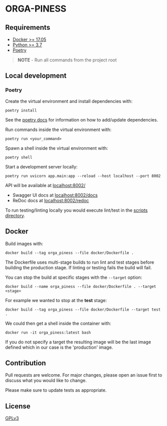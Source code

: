 # ORGA-PINESS

## Requirements

- [Docker >= 17.05](https://docs.docker.com/engine/release-notes/17.05/)
- [Python >= 3.7](https://www.python.org/downloads/)
- [Poetry](https://github.com/python-poetry/poetry)

> **NOTE** - Run all commands from the project root

## Local development

### Poetry

Create the virtual environment and install dependencies with:

```shell
poetry install
```

See the [poetry docs](https://python-poetry.org/docs/) for information on how to add/update dependencies.

Run commands inside the virtual environment with:

```shell
poetry run <your_command>
```

Spawn a shell inside the virtual environment with:

```shell
poetry shell
```

Start a development server locally:

```shell
poetry run uvicorn app.main:app --reload --host localhost --port 8002
```

API will be available at [localhost:8002/](http://localhost:8002/)

- Swagger UI docs at [localhost:8002/docs](http://localhost:8002/docs)
- ReDoc docs at [localhost:8002/redoc](http://localhost:8002/redoc)

To run testing/linting locally you would execute lint/test in the [scripts directory](/scripts).
## Docker

Build images with:
```shell
docker build --tag orga_piness --file docker/Dockerfile .
```

The Dockerfile uses multi-stage builds to run lint and test stages before building the production stage.
If linting or testing fails the build will fail.

You can stop the build at specific stages with the `--target` option:

```shell
docker build --name orga_piness --file docker/Dockerfile . --target <stage>
```

For example we wanted to stop at the **test** stage:

```shell
docker build --tag orga_piness --file docker/Dockerfile --target test .
```

We could then get a shell inside the container with:

```shell
docker run -it orga_piness:latest bash
```

If you do not specify a target the resulting image will be the last image defined which in our case is the 'production' image.



## Contribution
Pull requests are welcome. For major changes, please open an issue first to discuss what you would like to change.

Please make sure to update tests as appropriate.

## License
[GPLv3](https://www.gnu.org/licenses/gpl-3.0.en.html)
